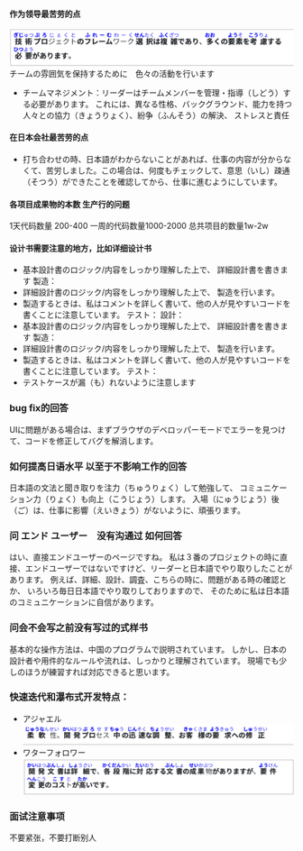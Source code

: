 #### 作为领导最苦劳的点
![img.png](img%2Fimg.png)
チームの雰囲気を保持するために　色々の活動を行います
- チームマネジメント：リーダーはチームメンバーを管理・指導（しどう）する必要があります。
これには、異なる性格、バックグラウンド、能力を持つ人々との協力（きょうりょく）、紛争（ふんそう）の解決、
ストレスと責任
#### 在日本会社最苦劳的点
- 打ち合わせの時、日本語がわからないことがあれば、仕事の内容が分からなくて、苦労しました。この場合は、何度もチェックして、意思（いし）疎通（そつう）ができたことを確認してから、仕事に進むようにしています。

#### 各项目成果物的本数 生产行的问题
1天代码数量 200-400 一周的代码数量1000-2000 总共项目的数量1w-2w

#### 设计书需要注意的地方，比如详细设计书
- 基本設計書のロジック/内容をしっかり理解した上で、
詳細設計書を書きます
製造：
- 詳細設計書のロジック/内容をしっかり理解した上で、
製造を行います。
- 製造するときは、私はコメントを詳しく書いて、他の人が見やすいコードを書くことに注意しています。
テスト：
設計：
- 基本設計書のロジック/内容をしっかり理解した上で、
詳細設計書を書きます
製造：
- 詳細設計書のロジック/内容をしっかり理解した上で、
製造を行います。
- 製造するときは、私はコメントを詳しく書いて、他の人が見やすいコードを書くことに注意しています。
テスト：
- テストケースが漏（も）れないように注意します
### bug fix的回答
UIに問題がある場合は、まずブラウザのデベロッパーモードでエラーを見つけて、コードを修正してバグを解消します。

### 如何提高日语水平 以至于不影响工作的回答
日本語の文法と聞き取りを注力（ちゅうりょく）して勉強して、
コミュニケーション力（りょく）も向上（こうじょう）します。
入場（にゅうじょう）後（ご）は、仕事に影響（えいきょう）がないように、頑張ります。

### 问 エンド ユーザー　没有沟通过 如何回答
はい、直接エンドユーザーのページですね。 
私は３番のプロジェクトの時に直接、エンドユーザーではないですけど、リーダーと日本語でやり取りしたことがあります。 
例えば、詳細、設計、調査、こちらの時に、問題がある時の確認とか、 いろいろ毎日日本語でやり取りしておりますので、
そのために私は日本語のコミュニケーションに自信があります。

### 问会不会写之前没有写过的式样书
基本的な操作方法は、中国のプログラムで説明されています。 
しかし、日本の設計者や用件的なルールや流れは、しっかりと理解されています。
現場でも少しのほうが練習すれば対応できると思います。

### 快速迭代和瀑布式开发特点：
- アジャエル
![img_1.png](img%2Fimg_1.png)
- ワターフォロワー
![img_2.png](img%2Fimg_2.png)

### 面试注意事项
不要紧张，不要打断别人